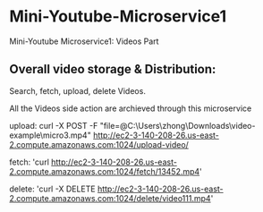 # Mini-Youtube-Microservice1
Mini-Youtube Microservice1: Videos Part

## Overall video storage & Distribution:
Search, fetch, upload, delete Videos. 

All the Videos side action are archieved through this microservice

upload:
curl -X POST -F "file=@C:\Users\zhong\Downloads\video-example\micro3.mp4" http://ec2-3-140-208-26.us-east-2.compute.amazonaws.com:1024/upload-video/

fetch:
'curl http://ec2-3-140-208-26.us-east-2.compute.amazonaws.com:1024/fetch/13452.mp4'

delete:
'curl -X DELETE http://ec2-3-140-208-26.us-east-2.compute.amazonaws.com:1024/delete/video111.mp4'
